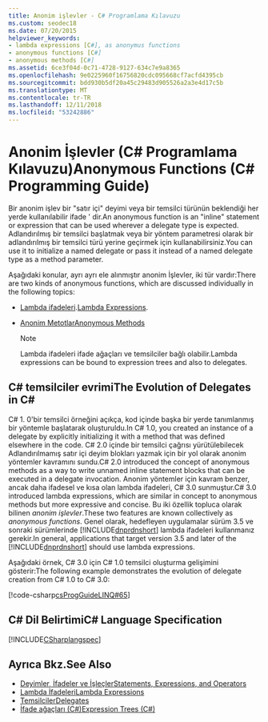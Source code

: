 ```yaml
---
title: Anonim işlevler - C# Programlama Kılavuzu
ms.custom: seodec18
ms.date: 07/20/2015
helpviewer_keywords:
- lambda expressions [C#], as anonymus functions
- anonymous functions [C#]
- anonymous methods [C#]
ms.assetid: 6ce3f04d-0c71-4728-9127-634c7e9a8365
ms.openlocfilehash: 9e0225960f16756820cdc095668cf7acfd4395cb
ms.sourcegitcommit: bdd930b5df20a45c29483d905526a2a3e4d17c5b
ms.translationtype: MT
ms.contentlocale: tr-TR
ms.lasthandoff: 12/11/2018
ms.locfileid: "53242886"
---
```

# <a name="anonymous-functions-c-programming-guide"></a><span data-ttu-id="1fde0-102">Anonim İşlevler (C# Programlama Kılavuzu)</span><span class="sxs-lookup"><span data-stu-id="1fde0-102">Anonymous Functions (C# Programming Guide)</span></span>
<span data-ttu-id="1fde0-103">Bir anonim işlev bir "satır içi" deyimi veya bir temsilci türünün beklendiği her yerde kullanılabilir ifade ' dir.</span><span class="sxs-lookup"><span data-stu-id="1fde0-103">An anonymous function is an "inline" statement or expression that can be used wherever a delegate type is expected.</span></span> <span data-ttu-id="1fde0-104">Adlandırılmış bir temsilci başlatmak veya bir yöntem parametresi olarak bir adlandırılmış bir temsilci türü yerine geçirmek için kullanabilirsiniz.</span><span class="sxs-lookup"><span data-stu-id="1fde0-104">You can use it to initialize a named delegate or pass it instead of a named delegate type as a method parameter.</span></span>  
  
 <span data-ttu-id="1fde0-105">Aşağıdaki konular, ayrı ayrı ele alınmıştır anonim İşlevler, iki tür vardır:</span><span class="sxs-lookup"><span data-stu-id="1fde0-105">There are two kinds of anonymous functions, which are discussed individually in the following topics:</span></span>  
  
-   <span data-ttu-id="1fde0-106">[Lambda ifadeleri](../../../csharp/programming-guide/statements-expressions-operators/lambda-expressions.md).</span><span class="sxs-lookup"><span data-stu-id="1fde0-106">[Lambda Expressions](../../../csharp/programming-guide/statements-expressions-operators/lambda-expressions.md).</span></span>  
  
-   [<span data-ttu-id="1fde0-107">Anonim Metotlar</span><span class="sxs-lookup"><span data-stu-id="1fde0-107">Anonymous Methods</span></span>](../../../csharp/programming-guide/statements-expressions-operators/anonymous-methods.md)  
  
    > [!NOTE]
    >  <span data-ttu-id="1fde0-108">Lambda ifadeleri ifade ağaçları ve temsilciler bağlı olabilir.</span><span class="sxs-lookup"><span data-stu-id="1fde0-108">Lambda expressions can be bound to expression trees and also to delegates.</span></span>  
  
## <a name="the-evolution-of-delegates-in-c"></a><span data-ttu-id="1fde0-109">C# temsilciler evrimi</span><span class="sxs-lookup"><span data-stu-id="1fde0-109">The Evolution of Delegates in C#</span></span>  
 <span data-ttu-id="1fde0-110">C# 1. 0'bir temsilci örneğini açıkça, kod içinde başka bir yerde tanımlanmış bir yöntemle başlatarak oluşturuldu.</span><span class="sxs-lookup"><span data-stu-id="1fde0-110">In C# 1.0, you created an instance of a delegate by explicitly initializing it with a method that was defined elsewhere in the code.</span></span> <span data-ttu-id="1fde0-111">C# 2.0 içinde bir temsilci çağrısı yürütülebilecek Adlandırılmamış satır içi deyim blokları yazmak için bir yol olarak anonim yöntemler kavramını sundu.</span><span class="sxs-lookup"><span data-stu-id="1fde0-111">C# 2.0 introduced the concept of anonymous methods as a way to write unnamed inline statement blocks that can be executed in a delegate invocation.</span></span> <span data-ttu-id="1fde0-112">Anonim yöntemler için kavram benzer, ancak daha ifadesel ve kısa olan lambda ifadeleri, C# 3.0 sunmuştur.</span><span class="sxs-lookup"><span data-stu-id="1fde0-112">C# 3.0 introduced lambda expressions, which are similar in concept to anonymous methods but more expressive and concise.</span></span> <span data-ttu-id="1fde0-113">Bu iki özellik topluca olarak bilinen *anonim işlevler*.</span><span class="sxs-lookup"><span data-stu-id="1fde0-113">These two features are known collectively as *anonymous functions*.</span></span> <span data-ttu-id="1fde0-114">Genel olarak, hedefleyen uygulamalar sürüm 3.5 ve sonraki sürümlerinde [!INCLUDE[dnprdnshort](~/includes/dnprdnshort-md.md)] lambda ifadeleri kullanmanız gerekir.</span><span class="sxs-lookup"><span data-stu-id="1fde0-114">In general, applications that target version 3.5 and later of the [!INCLUDE[dnprdnshort](~/includes/dnprdnshort-md.md)] should use lambda expressions.</span></span>  
  
 <span data-ttu-id="1fde0-115">Aşağıdaki örnek, C# 3.0 için C# 1.0 temsilci oluşturma gelişimini gösterir:</span><span class="sxs-lookup"><span data-stu-id="1fde0-115">The following example demonstrates the evolution of delegate creation from C# 1.0 to C# 3.0:</span></span>  
  
 [!code-csharp[csProgGuideLINQ#65](../../../csharp/programming-guide/arrays/codesnippet/CSharp/anonymous-functions_1.cs)]  
  
## <a name="c-language-specification"></a><span data-ttu-id="1fde0-116">C# Dil Belirtimi</span><span class="sxs-lookup"><span data-stu-id="1fde0-116">C# Language Specification</span></span>  
 [!INCLUDE[CSharplangspec](~/includes/csharplangspec-md.md)]  
  
## <a name="see-also"></a><span data-ttu-id="1fde0-117">Ayrıca Bkz.</span><span class="sxs-lookup"><span data-stu-id="1fde0-117">See Also</span></span>

- [<span data-ttu-id="1fde0-118">Deyimler, İfadeler ve İşleçler</span><span class="sxs-lookup"><span data-stu-id="1fde0-118">Statements, Expressions, and Operators</span></span>](../../../csharp/programming-guide/statements-expressions-operators/index.md)  
- [<span data-ttu-id="1fde0-119">Lambda İfadeleri</span><span class="sxs-lookup"><span data-stu-id="1fde0-119">Lambda Expressions</span></span>](../../../csharp/programming-guide/statements-expressions-operators/lambda-expressions.md)  
- [<span data-ttu-id="1fde0-120">Temsilciler</span><span class="sxs-lookup"><span data-stu-id="1fde0-120">Delegates</span></span>](../../../csharp/programming-guide/delegates/index.md)  
- [<span data-ttu-id="1fde0-121">İfade ağaçları (C#)</span><span class="sxs-lookup"><span data-stu-id="1fde0-121">Expression Trees (C#)</span></span>](../concepts/expression-trees/index.md)  
